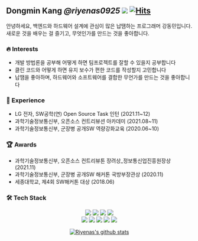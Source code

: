 ## Dongmin Kang ***@riyenas0925*** ![](https://komarev.com/ghpvc/?username=riyenas0925&label=Profile+views) [![Hits](https://hits.seeyoufarm.com/api/count/incr/badge.svg?url=https%3A%2F%2Fgithub.com%2Friyenas0925)](https://hits.seeyoufarm.com)

안녕하세요, 백엔드와 하드웨어 설계에 관심이 많은 납땜하는 프로그래머 강동민입니다.   
새로운 것을 배우는 걸 즐기고, 무엇인가를 만드는 것을 좋아합니다.

### 🔥 Interests
* 개발 방법론을 공부해 어떻게 하면 팀프로젝트를 잘할 수 있을지 공부합니다
* 클린 코드와 어떻게 하면 유지 보수가 편한 코드를 작성할지 고민합니다
* 납땜을 좋아하며, 하드웨어와 소프트웨어를 결합한 무언가를 만드는 것을 좋아합니다

### 🔬 Experience
* LG 전자, SW공학(연) Open Source Task 인턴 (2021.11~12)
* 과학기술정보통신부, 오픈소스 컨트리뷰션 아카데미 (2021.08~11)
* 과학기술정보통신부, 군장병 공개SW 역량강화교육 (2020.06~10)

### 🏆 Awards
* 과학기술정보통신부, 오픈소스 컨트리뷰톤 장려상_정보통신업진흥원장상 (2021.11)
* 과학기술정보통신부, 군장병 공개SW 해커톤 국방부장관상 (2020.11)
* 세종대학교, 제4회 SW해커톤 대상 (2018.06)

### 🛠 Tech Stack
<p align="center">
 <a><img src="https://img.shields.io/badge/Java-007396?style=flat-square&logo=Java&logoColor=white"/></a>
 <a><img src="https://img.shields.io/badge/SpringBoot-6DB33F?style=flat-square&logo=Spring&logoColor=white"/></a>
 <a><img src="https://img.shields.io/badge/MySQL-4479A1?style=flat-square&logo=mysql&logoColor=white"/></a>
 <a><img src="https://img.shields.io/badge/git-%23F05033.svg?style=flat-square&logo=git&logoColor=white"/></a>
 </br>
 <a><img src="https://img.shields.io/badge/Amazon_AWS-232F3E?style=flat-square&logo=amazon-aws&logoColor=white"/></a>
 <a><img src="https://img.shields.io/badge/GoogleCloud-%234285F4.svg?style=flat-square&logo=google-cloud&logoColor=white"/></a>
 <a><img src="https://img.shields.io/badge/Docker-2496ED?style=flat-square&logo=Docker&logoColor=white"/></a>
 <a><img src="https://img.shields.io/badge/Jenkins-D24939?style=flat-square&logo=Jenkins&logoColor=white"/></a>
 <a><img src="https://img.shields.io/badge/githubactions-%232671E5.svg?style=flat-square&logo=githubactions&logoColor=white"/></a>
</p>

<div align="center">
  
[![Riyenas's github stats](https://github-readme-stats.vercel.app/api?username=riyenas0925&show_icons=true&theme=vue)](https://github.com/riyenas0925)

</div>

